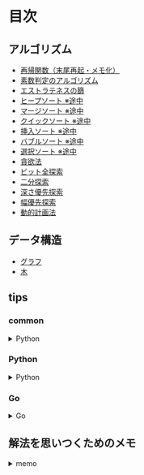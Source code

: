 # 目次

## アルゴリズム

- [再帰関数（末尾再起・メモ化）](./algorithm/recursive_function.md)
- [素数判定のアルゴリズム](./algorithm/prime.md)
- [エストラテネスの篩](./algorithm/sieve_of_eratosthenes.md)
- [ヒープソート ※途中](./algorithm/sort_heap.py)
- [マージソート ※途中](./algorithm/sort_merge.py)
- [クイックソート ※途中](./algorithm/sort_quick.py)
- [挿入ソート ※途中](./algorithm/sort_insert.py)
- [バブルソート ※途中](./algorithm/sort_bubble.py)
- [選択ソート ※途中](./algorithm/sort_selection.py)
- [貪欲法](./algorithm/greedy_algorithm.md)
- [ビット全探索](./algorithm/bit_search.md)
- [二分探索](./algorithm/binary_search.md)
- [深さ優先探索](./algorithm/dfs.md)
- [幅優先探索](./algorithm/bfs.md)
- [動的計画法](./algorithm/dp.md)

## データ構造

- [グラフ](./data_structure/graph.md)
- [木](./data_structure/tree.md)

## tips

### common

<details>
<summary>Python</summary>

- [集合の記号](./tips/common/symbols_of_set.md)

</details>

### Python

<details>
<summary>Python</summary>

- [組み合わせ・順列・直積集合を作成するライブラリ](./tips/python/combination_permutation_product.md)
- [標準出力における flush の概念](./tips/python/flush.md)
- [二次元座標（迷路とか）上で、頂点を移動させる方法](./tips/python/how_to_move_vertices_on_two-dimension.md)
- [再帰関数の実行上限数を更新する](./tips/python/recursionlimit.md)
- [Python の String 型はシーケンスである、ということ](./tips/python/string.md)

</details>

### Go

<details>
<summary>Go</summary>

- [基本](./tips/go/basic.md)
- [データ構造](./tips/go/data_structure.md)

</details>

## 解法を思いつくためのメモ

<details>
<summary>memo</summary>

- [解法を思いつくためのメモ](./solution/memo.md)

</details>
